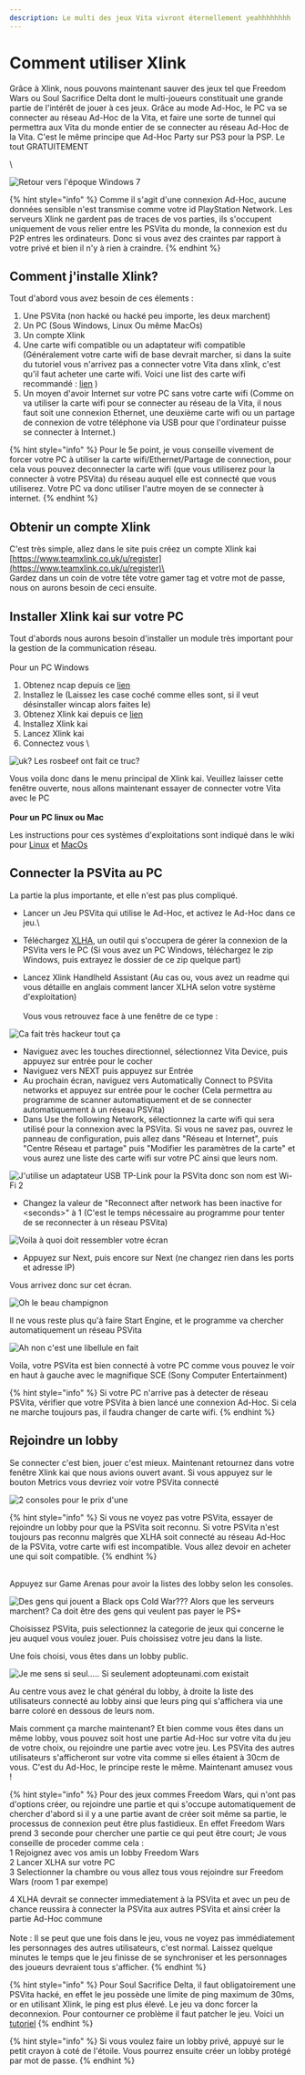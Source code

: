 ```yaml
---
description: Le multi des jeux Vita vivront éternellement yeahhhhhhhh
---
```


# Comment utiliser Xlink

Grâce à Xlink, nous pouvons maintenant sauver des jeux tel que Freedom Wars ou Soul Sacrifice Delta dont le multi-joueurs constituait une grande partie de l'intérêt de jouer à ces jeux. Grâce au mode Ad-Hoc, le PC va se connecter au réseau Ad-Hoc de la Vita, et faire une sorte de tunnel qui permettra aux Vita du monde entier de se connecter au réseau Ad-Hoc de la Vita.  C'est le même principe que Ad-Hoc Party sur PS3 pour la PSP. Le tout GRATUITEMENT

\


![Retour vers l'époque Windows 7](<../.gitbook/assets/image (26) (1).png>)

{% hint style="info" %}
Comme il s'agit d'une connexion Ad-Hoc, aucune données sensible n'est transmise comme votre id PlayStation Network. Les serveurs Xlink ne gardent pas de traces de vos parties, ils s'occupent uniquement de vous relier entre les PSVita du monde, la connexion est du P2P entres les ordinateurs. Donc si vous avez des craintes par rapport à votre privé et bien il n'y à rien à craindre.
{% endhint %}



## Comment j'installe Xlink?

Tout d'abord vous avez besoin de ces élements :&#x20;

1. Une PSVita (non hacké ou hacké peu importe, les deux marchent)
2. Un PC (Sous Windows, Linux Ou même MacOs)
3. Un compte Xlink
4. Une carte wifi compatible ou un adaptateur wifi compatible (Généralement votre carte wifi de base devrait marcher, si dans la suite du tutoriel vous n'arrivez pas a connecter votre Vita dans xlink, c'est qu'il faut acheter une carte wifi. Voici une list des carte wifi recommandé : [lien](https://www.teamxlink.co.uk/wiki/PSP\_WiFi\_Adapters) )
5. Un moyen d'avoir Internet sur votre PC sans votre carte wifi (Comme on va utiliser la carte wifi pour se connecter au réseau de la Vita, il nous faut soit une connexion Ethernet, une deuxième carte wifi ou un partage de connexion de votre téléphone via USB pour que l'ordinateur puisse se connecter à Internet.)

{% hint style="info" %}
Pour le 5e point, je vous conseille vivement de forcer votre PC à utiliser la carte wifi/Ethernet/Partage de connection, pour cela vous pouvez deconnecter la carte wifi (que vous utiliserez pour la connecter à votre PSVita) du réseau auquel elle est connecté que vous utiliserez.  Votre PC va donc utiliser l'autre moyen de se connecter à internet.
{% endhint %}

## Obtenir un compte Xlink&#x20;

C'est très simple, allez dans le site puis créez un compte Xlink kai\
[https://www.teamxlink.co.uk/u/register](https://www.teamxlink.co.uk/u/register)\
\
Gardez dans un coin de votre tête votre gamer tag et votre mot de passe, nous on aurons besoin de ceci ensuite.



## Installer Xlink kai sur votre PC

Tout d'abords nous aurons besoin d'installer un module très important pour la gestion de la communication réseau. \
\
Pour un PC Windows

1. Obtenez ncap depuis ce [lien](https://npcap.com/dist/npcap-1.60.exe)&#x20;
2. Installez le (Laissez les case coché comme elles sont, si il veut désinstaller wincap alors faites le)
3. Obtenez Xlink kai depuis ce [lien](https://www.teamxlink.co.uk/go?c=download)
4. Installez Xlink kai
5. Lancez Xlink kai
6. Connectez vous \


![uk? Les rosbeef ont fait ce truc?](<../.gitbook/assets/image (21) (1) (1) (1).png>)

Vous voila donc dans le menu principal de Xlink kai. Veuillez laisser cette fenêtre ouverte, nous allons maintenant essayer de connecter votre Vita avec le PC\
\
**Pour un PC linux ou Mac**

Les instructions pour ces systèmes d'exploitations sont indiqué dans le wiki pour [Linux](https://www.teamxlink.co.uk/wiki/Installing\_on\_Raspberry\_Pi) et [MacOs](https://www.teamxlink.co.uk/wiki/Installing\_on\_macOS)

## Connecter la PSVita au PC

La partie la plus importante, et elle n'est pas plus compliqué.



* Lancer un Jeu PSVita qui utilise le Ad-Hoc, et activez le Ad-Hoc dans ce jeu.\

* Téléchargez [XLHA](https://github.com/codedwrench/xlinkhandheldassistant/releases/tag/REL\_1\_2), un outil qui s'occupera de gérer la connexion de la PSVita vers le PC (Si vous avez un PC Windows, téléchargez le zip Windows, puis extrayez le dossier de ce zip quelque part)
* Lancez Xlink Handlheld Assistant (Au cas ou, vous avez un readme qui vous détaille en anglais comment lancer XLHA selon votre système d'exploitation)\
  \
  Vous vous retrouvez face à une fenêtre de ce type :&#x20;

![Ca fait très hackeur tout ça](<../.gitbook/assets/image (17).png>)

* Naviguez avec les touches directionnel, sélectionnez Vita Device, puis appuyez sur entrée pour le cocher
* Naviguez vers NEXT puis appuyez sur Entrée
* Au prochain écran, naviguez vers Automatically Connect to PSVita networks et appuyez sur entrée pour le cocher (Cela permettra au programme de scanner automatiquement et de se connecter automatiquement à un réseau PSVita)
* Dans Use the following Network, sélectionnez la carte wifi qui sera utilisé pour la connexion avec la PSVita. Si vous ne savez pas, ouvrez le panneau de configuration, puis allez dans "Réseau et Internet", puis "Centre Réseau et partage" puis "Modifier les paramètres de la carte" et vous aurez une liste des carte wifi sur votre PC ainsi que leurs nom.

![J'utilise un adaptateur USB TP-Link pour la PSVita donc son nom est Wi-Fi 2](<../.gitbook/assets/image (22) (1) (1) (1).png>)

* Changez la valeur de "Reconnect after network has been inactive for \<seconds>" à 1 (C'est le temps nécessaire au programme pour tenter de se reconnecter à un réseau PSVita)

![Voila à quoi doit ressembler votre écran](<../.gitbook/assets/image (20) (1) (1) (1).png>)

* Appuyez sur Next, puis encore sur Next (ne changez rien dans les ports et adresse IP)

Vous arrivez donc sur cet écran.&#x20;

![Oh le beau champignon](<../.gitbook/assets/image (16).png>)

Il ne vous reste plus qu'à faire Start Engine, et le programme va chercher automatiquement un réseau PSVita



![Ah non c'est une libellule en fait](<../.gitbook/assets/image (26) (1) (1).png>)

Voila, votre PSVita est bien connecté à votre PC comme vous pouvez le voir en haut à gauche avec le magnifique SCE (Sony Computer Entertainment)



{% hint style="info" %}
Si votre PC n'arrive pas à detecter de réseau PSVita, vérifier que votre PSVita à bien lancé une connexion Ad-Hoc. Si cela ne marche toujours pas, il faudra changer de carte wifi.
{% endhint %}

## Rejoindre un lobby&#x20;

Se connecter c'est bien, jouer c'est mieux. Maintenant retournez dans votre fenêtre Xlink kai que nous avions ouvert avant. Si vous appuyez sur le bouton Metrics vous devriez voir votre PSVita connecté&#x20;

![2 consoles pour le prix d'une](<../.gitbook/assets/image (21) (1) (1).png>)

&#x20;

{% hint style="info" %}
Si vous ne voyez pas votre PSVita, essayer de rejoindre un lobby pour que la PSVita soit reconnu. Si votre PSVita n'est toujours pas reconnu malgrès que XLHA soit connecté au réseau Ad-Hoc de la PSVita, votre carte wifi est incompatible. Vous allez devoir en acheter une qui soit compatible.
{% endhint %}

\
Appuyez sur Game Arenas pour avoir la listes des lobby selon les consoles.

![Des gens qui jouent a Black ops Cold War??? Alors que les serveurs marchent? Ca doit être des gens qui veulent pas payer le PS+](<../.gitbook/assets/image (28) (1) (1).png>)

Choisissez PSVita, puis selectionnez la categorie de jeux qui concerne le jeu auquel vous voulez jouer. Puis choissisez votre jeu dans la liste.

Une fois choisi, vous êtes dans un lobby public.&#x20;

![Je me sens si seul..... Si seulement adopteunami.com existait](<../.gitbook/assets/image (19) (1).png>)

Au centre vous avez le chat général du lobby, à droite la liste des utilisateurs connecté au lobby ainsi que leurs ping qui s'affichera via une barre coloré en dessous de leurs nom.

Mais comment ça marche maintenant? Et bien comme vous êtes dans un même lobby, vous pouvez soit host une partie Ad-Hoc sur votre vita du jeu de votre choix, ou rejoindre une partie avec votre jeu. Les PSVita des autres utilisateurs s'afficheront sur votre vita comme si elles étaient à 30cm de vous. C'est du Ad-Hoc, le principe reste le même. Maintenant amusez vous !





{% hint style="info" %}
Pour des jeux commes Freedom Wars, qui n'ont pas d'options créer, ou rejoindre une partie et qui s'occupe automatiquement de chercher d'abord si il y a une partie avant de créer soit même sa partie, le processus de connexion peut être plus fastidieux. En effet Freedom Wars prend 3 seconde pour chercher une partie ce qui peut être court; Je vous conseille de proceder comme cela :  \
1 Rejoignez avec vos amis un lobby Freedom Wars\
2 Lancer XLHA sur votre PC\
3 Selectionner la chambre ou vous allez tous vous rejoindre sur Freedom Wars (room 1 par exempe)

4 XLHA devrait se connecter immediatement à la PSVita et avec un peu de chance reussira à connecter la PSVita aux autres PSVita et ainsi créer la partie Ad-Hoc commune\
\
Note : Il se peut que une fois dans le jeu, vous ne voyez pas immédiatement les personnages des autres utilisateurs, c'est normal. Laissez quelque minutes le temps que le jeu finisse de se synchroniser et les personnages des joueurs devraient tous s'afficher.
{% endhint %}

{% hint style="info" %}
Pour Soul Sacrifice Delta, il faut obligatoirement une PSVita hacké, en effet le jeu possède une limite de ping maximum de 30ms, or en utilisant Xlink, le ping est plus élevé. Le jeu va donc forcer la deconnexion. Pour contourner ce problème il faut patcher le jeu. Voici un [tutoriel](https://www.teamxlink.co.uk/wiki/Soul\_Sacrifice\_Delta)
{% endhint %}

{% hint style="info" %}
Si vous voulez faire un lobby privé, appuyé sur le petit crayon à coté de l'étoile. Vous pourrez ensuite créer un lobby protégé par mot de passe.&#x20;
{% endhint %}

